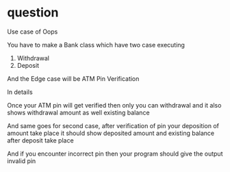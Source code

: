 #  question

Use case of Oops

You have to make a Bank class which have two case executing 
1. Withdrawal 
2. Deposit 

And the Edge case will be ATM  Pin Verification 

In details 

Once your ATM pin will get verified then only you can withdrawal and it also shows withdrawal amount as well existing balance 

And same goes for second case, after verification of pin your deposition of amount take place it should show deposited amount and existing balance after deposit take place 

And if you encounter incorrect pin then your program should give the output invalid pin
